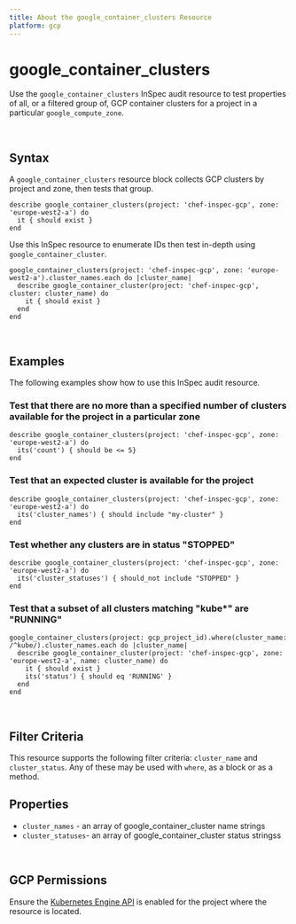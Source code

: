 ```yaml
---
title: About the google_container_clusters Resource
platform: gcp
---
```


# google\_container\_clusters

Use the `google_container_clusters` InSpec audit resource to test properties of all, or a filtered group of, GCP container clusters for a project in a particular `google_compute_zone`.

<br>

## Syntax

A `google_container_clusters` resource block collects GCP clusters by project and zone, then tests that group.

    describe google_container_clusters(project: 'chef-inspec-gcp', zone: 'europe-west2-a') do
      it { should exist }
    end

Use this InSpec resource to enumerate IDs then test in-depth using `google_container_cluster`.

    google_container_clusters(project: 'chef-inspec-gcp', zone: 'europe-west2-a').cluster_names.each do |cluster_name|
      describe google_container_cluster(project: 'chef-inspec-gcp',  cluster: cluster_name) do
        it { should exist }
      end
    end

<br>

## Examples

The following examples show how to use this InSpec audit resource.

### Test that there are no more than a specified number of clusters available for the project in a particular zone

    describe google_container_clusters(project: 'chef-inspec-gcp', zone: 'europe-west2-a') do
      its('count') { should be <= 5}
    end

### Test that an expected cluster is available for the project

    describe google_container_clusters(project: 'chef-inspec-gcp', zone: 'europe-west2-a') do
      its('cluster_names') { should include "my-cluster" }
    end

### Test whether any clusters are in status "STOPPED"

    describe google_container_clusters(project: 'chef-inspec-gcp', zone: 'europe-west2-a') do
      its('cluster_statuses') { should_not include "STOPPED" }
    end

### Test that a subset of all clusters matching "kube*" are "RUNNING"

    google_container_clusters(project: gcp_project_id).where(cluster_name: /^kube/).cluster_names.each do |cluster_name|
      describe google_container_cluster(project: 'chef-inspec-gcp', zone: 'europe-west2-a', name: cluster_name) do
        it { should exist }
        its('status') { should eq 'RUNNING' }
      end
    end
    
<br>

## Filter Criteria

This resource supports the following filter criteria: `cluster_name` and `cluster_status`. Any of these may be used with `where`, as a block or as a method.

## Properties

*  `cluster_names` - an array of google_container_cluster name strings
*  `cluster_statuses`- an array of google_container_cluster status stringss

<br>


## GCP Permissions

Ensure the [Kubernetes Engine API](https://console.cloud.google.com/apis/library/container.googleapis.com) is enabled for the project where the resource is located.